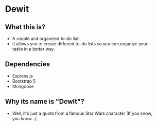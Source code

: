 # Dewit

## What this is?
* A simple and organized to-do list.
* It allows you to create different to-do lists so you can organize your tasks in a better way.

## Dependencies
* Express.js
* Bootstrap 5
* Mongoose

## Why its name is "DewIt"?
* Well, it's just a quote from a famous Star Wars character (If you know, you know...)

